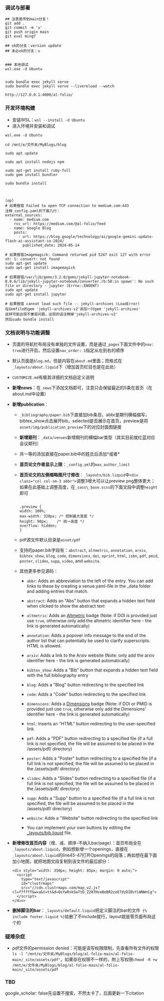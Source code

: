 ### 调试与部署

```
## 注意是传到main分支！
git add .
git commit -m 'u'
git push origin main
git eval ming7

## ok的分支：version update
## 未必ok的分支：u


### 本地调试
wsl.exe -d Ubuntu


sudo bundle exec jekyll serve
sudo bundle exec jekyll serve --livereload --watch

http://127.0.0.1:4000/al-folio/

```


### 开发环境构建

- 安装WSL：`wsl --install -d Ubuntu`
- 进入环境并安装和调试

```
wsl.exe -d Ubuntu

cd /mnt/e/文件夹/MyBlogs/blog

sudo apt update

sudo apt install nodejs npm

sudo apt-get install ruby-full
sudo gem install bundler

sudo bundle install



(op)
# 如果报错 Failed to open TCP connection to medium.com:443 
注释_config.yaml的下面几行：
external_sources:
  - name: medium.com
    rss_url: https://medium.com/@al-folio/feed
  - name: Google Blog
    posts:
      - url: https://blog.google/technology/ai/google-gemini-update-flash-ai-assistant-io-2024/
        published_date: 2024-05-14

# 如果报错Imagemagick: Command returned pid 5247 exit 127 with error sh: 1: convert: not found
sudo apt-get update
sudo apt-get install imagemagick

# 如果报错/var/lib/gems/3.2.0/gems/jekyll-jupyter-notebook-0.0.6/lib/jekyll-jupyter-notebook/converter.rb:58:in spawn': No such file or directory - jupyter (Errno::ENOENT)
sudo apt update
sudo apt-get install jupyter

# 如果报错 cannot load such file -- jekyll-archives (LoadError)
在Gemfile的gem 'jekyll-archives-v2'前加一行gem 'jekyll-archives'
这样可能出现不兼容问题，出现的话注释掉'jekyll-archives-v2'
然后sudo bundle install
```



###  文档说明与功能调整

- 页面的导航栏布局没有单独的文件设置，而是通过`_pages`下面文件中的`nav: true`进行开启，然后设置`nav_order: 1`指定从左到右的顺序

- 默认页面是`blog.md`，但是内容在`about.md`里面；而格式在`_layouts/about.liquid`下（增加首页栏目也是在此处）

- `CUSTOMIZE.md`有极其详细的文档自定义说明

- **新增news**：在`_news`下添加文档即可，注意只会保留最近的5条在首页（在about.md中设置）

- **新增publication**：

  - `_bibliography/paper.bib`下直接加bib条目，abbr是期刊横幅缩写，bibtex_show点击展开bib，selected是否展示在首页，preview是将`asset/img/publication_preview`下的对应封面图链接

  - **新增期刊**：`_data/venues`新增期刊的横幅bar类型（其实目前就红蓝对应会议期刊）

  - 共一等的添加直接在paper.bib中的姓氏后添加†或者*

  - **首页论文作者显示上限**：`_config.yml`的`max_author_limit`

  - **首页论文的左侧缩略图尺寸修改**：`_layouts/bib.liquid`中`<div class="col col-sm-3 abbr">`调整3增大可以让preview png整体更大；如果在此基础上调整高度，在`_sass\_base.scss`的下面文段中调整`height`即可

    ```
    
    .preview {
    width: 100%;
    max-width: 320px; /* 控制最大宽度 */
    height: 90px;    /* 统一高度 */
    overflow: hidden;
    }
    ```

    

  - pdf源文件默认目录是`asset/pdf`

  - 支持的paper.bib字段有：`abstract`, `altmetric`, `annotation`, `arxiv`, `bibtex_show`, `blog`, `code`, `dimensions`, `doi`, `eprint`, `html`, `isbn`, `pdf`, `pmid`, `poster`, `slides`, `supp`, `video`, and `website`.

  - 其他更多参见源码：

    - `abbr`: Adds an abbreviation to the left of the entry. You can add links to these by creating a venue.yaml-file in the \_data folder and adding entries that match.
    - `abstract`: Adds an "Abs" button that expands a hidden text field when clicked to show the abstract text
    - `altmetric`: Adds an [Altmetric](https://www.altmetric.com/) badge (Note: if DOI is provided just use `true`, otherwise only add the altmetric identifier here - the link is generated automatically)
    - `annotation`: Adds a popover info message to the end of the author list that can potentially be used to clarify superscripts. HTML is allowed.
    - `arxiv`: Adds a link to the Arxiv website (Note: only add the arxiv identifier here - the link is generated automatically)
    - `bibtex_show`: Adds a "Bib" button that expands a hidden text field with the full bibliography entry
    - `blog`: Adds a "Blog" button redirecting to the specified link
    - `code`: Adds a "Code" button redirecting to the specified link
    - `dimensions`: Adds a [Dimensions](https://www.dimensions.ai/) badge (Note: if DOI or PMID is provided just use `true`, otherwise only add the Dimensions' identifier here - the link is generated automatically)
    - `html`: Inserts an "HTML" button redirecting to the user-specified link
    - `pdf`: Adds a "PDF" button redirecting to a specified file (if a full link is not specified, the file will be assumed to be placed in the /assets/pdf/ directory)
    - `poster`: Adds a "Poster" button redirecting to a specified file (if a full link is not specified, the file will be assumed to be placed in the /assets/pdf/ directory)
    - `slides`: Adds a "Slides" button redirecting to a specified file (if a full link is not specified, the file will be assumed to be placed in the /assets/pdf/ directory)
    - `supp`: Adds a "Supp" button to a specified file (if a full link is not specified, the file will be assumed to be placed in the /assets/pdf/ directory)
    - `website`: Adds a "Website" button redirecting to the specified link

    - You can implement your own buttons by editing the [\_layouts/bib.liquid](_layouts/bib.liquid) file.

- **新增修改首页内容**（增、减、顺序-不纳入bar/page）：首页布局全在`_layouts/about.liquid`，例如想新增一个openings，直接在`_layouts/about.liquid`的line45-47打开Openings的段落；再如想在最下面加小地图，就把地图文段复制到该文件的最后部分：

  ```
  <div style="width: 350px; height: 85px; margin: 0 auto;">  
    <script 
      type="text/javascript" 
      id="clustrmaps" 
      src="//cdn.clustrmaps.com/map_v2.js?cl=ffffff&w=a&t=tt&d=QsYwRxkSw7tD_Z207HseBeBR2zeE7dzDIBvYiWNWnCg">
    </script>
  </div>	
  ```

- **删掉脚注的bar**：`_layouts/default.liquid`把定义脚注的bar的文件` {% include footer.liquid %}`给删了不include就行，layout就是管页面布局这个的

### 疑难杂症

- pdf文件的permission denied：可能是读写权限限制，先查看所有文件的权限`ls -l "/mnt/e/文件夹/MyBlogs/blog/al-folio-main/al-folio-main/_site/assets/pdf"`，如果存在权限不一样的，附上写权限`chmod -R +w /mnt/e/文件夹/MyBlogs/blog/al-folio-main/al-folio-main/_site/assets/pdf`

### TBD

google_scholar: false先设置不搜索，不然太卡了，后面更新一下citation
